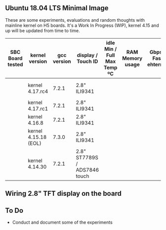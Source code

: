 Ubuntu 18.04 LTS Minimal Image
------------------------------

These are some experiments, evaluations and random thoughts with mainline kernel on H5 boards.
It's a Work In Progress (WIP), kernel 4.15 and up will be updated from time to time.


| SBC Board tested       |   kernel version       |  gcc version   |   display   /  Touch ID     | idle Min / Full Max Temp ºC |   RAM Memory usage   | Gbps / Fast ehternet |       Wifi       |    BT      |     Issues              |    
|------------------------|------------------------|----------------|-----------------------------|-----------------------------|----------------------|----------------------|------------------|------------|-------------------------|
|                        |   kernel 4.17.rc4      |    7.2.1       |2.8" ILI9341                 |                             |                      |                      |                  |            | USB hid regression (*)  |
|                        |   kernel 4.17.rc1      |    7.2.1       |2.8" ILI9341                 |                             |                      |                      |                  |            |                         |
|                        |   kernel 4.16.8        |    7.2.1       |2.8" ILI9341                 |                             |                      |                      |                  |            |                         |
|                        |   kernel 4.15.18 (EOL) |    7.3.0       |2.8" ILI9341                 |                             |                      |                      |                  |            |                         |
|                        |   kernel 4.14.30       |    7.2.1       |2.8" ST7789S / ADS7846 touch |                             |                      |                      |                  |            |                         |


Wiring 2.8" TFT display on the board
------------------------------------





To Do
-----
* Conduct and document some of the experiments
